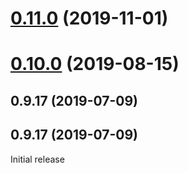# [0.11.0](https://github.com/erxes/erxes-logger/compare/0.10.0...0.11.0) (2019-11-01)

# [0.10.0](https://github.com/erxes/erxes-logger/compare/0.9.17...0.10.0) (2019-08-15)

## 0.9.17 (2019-07-09)

## 0.9.17 (2019-07-09)

Initial release

